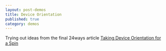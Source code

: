 ```yaml
---
layout: post-demos
title: Device Orientation
published: true
category: demos
---
```

Trying out ideas from the final 24ways article [Taking Device Orientation for a Spin](https://24ways.org/2016/taking-device-orientation-for-a-spin/)

<script>
window.addEventListener('deviceorientation', function(e) {
    console.log(e.alpha);
    console.log(e.beta);
    console.log(e.gamma);
});
</script>
